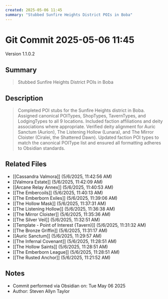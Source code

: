 ```yaml
---
created: 2025-05-06 11:45
summary: "Stubbed Sunfire Heights District POIs in Boba"
---
```


# Git Commit 2025-05-06 11:45

Version 1.1.0.2

## Summary
> Stubbed Sunfire Heights District POIs in Boba

## Description
> Completed POI stubs for the Sunfire Heights district in Boba. Assigned canonical POITypes, ShopTypes, TavernTypes, and LodgingTypes to all 9 locations. Included faction affiliations and deity associations where appropriate. Verified deity alignment for Auric Sanctum (Aurion), The Listening Hollow (Lunara), and The Mirror Cloister (Ciralei, the Shattered Dawn). Updated faction POI types to match the canonical POIType list and ensured all formatting adheres to Obsidian standards.

## Related Files
- [[Cassandra Valmora]] (5/6/2025, 11:42:56 AM)
- [[Valmora Estate]] (5/6/2025, 11:42:09 AM)
- [[Arcane Relay Annex]] (5/6/2025, 11:40:53 AM)
- [[The Embercoils]] (5/6/2025, 11:40:13 AM)
- [[The Emberborn Exiles]] (5/6/2025, 11:39:06 AM)
- [[The Hollow Mask]] (5/6/2025, 11:37:31 AM)
- [[The Listening Hollow]] (5/6/2025, 11:36:38 AM)
- [[The Mirror Cloister]] (5/6/2025, 11:35:36 AM)
- [[The Silver Veil]] (5/6/2025, 11:32:51 AM)
- [[Template - Point of Interest (Tavern)]] (5/6/2025, 11:31:32 AM)
- [[The Bronze Griffin]] (5/6/2025, 11:31:17 AM)
- [[Auric Sanctum]] (5/6/2025, 11:29:57 AM)
- [[The Infernal Covenant]] (5/6/2025, 11:28:51 AM)
- [[The Hollow Saints]] (5/6/2025, 11:28:51 AM)
- [[The Emberborn League]] (5/6/2025, 11:28:51 AM)
- [[The Rusted Anchor]] (5/6/2025, 11:21:52 AM)

## Notes
- Commit performed via Obsidian on: Tue May 06 2025
- Author: Steven Allyn Taylor

